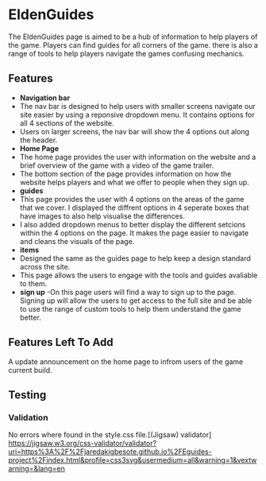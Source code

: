 # EldenGuides

The EldenGuides page is aimed to be a hub of information to help players of the game. Players can find guides for all corners of the game. there is also a range of tools to help players navigate the games confusing mechanics.

## Features

- __Navigation bar__
- The nav bar is designed to help users with smaller screens navigate our site easier by using a reponsive dropdown menu. It contains options for all 4 sections of the website.
- Users on larger screens, the nav bar will show the 4 options out along the header.
- __Home Page__
- The home page provides the user with information on the website and a brief overview of the game with a video of the game trailer.
- The bottom section of the page provides information on how the website helps players and what we offer to people when they sign up.
- __guides__
- This page provides the user with 4 options on the areas of the game that we cover. I displayed the diffrent options in 4 seperate boxes that have images to also help visualise the differences.
- I also added dropdown menus to better display the different setcions within the 4 options on the page. It makes the page easier to navigate and cleans the visuals of the page.
- __items__
- Designed the same as the guides page to help keep a design standard across the site.
- This page allows the users to engage with the tools and guides avaliable to them.
- __sign up__
-On this page users will find a way to sign up to the page. Signing up will allow the users to get access to the full site and be able to use the range of custom tools to help them understand the game better.

## Features Left To Add
A update announcement on the home page to infrom users of the game current build.

## Testing
### Validation
No errors where found in the style.css file.[(Jigsaw) validator] https://jigsaw.w3.org/css-validator/validator?uri=https%3A%2F%2Fjaredakigbesote.github.io%2FEguides-project%2Findex.html&profile=css3svg&usermedium=all&warning=1&vextwarning=&lang=en
